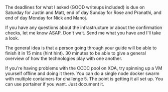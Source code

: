 The deadlines for what I asked (GOOD writeups included) is due on Saturday for Justin and Matt, end of day Sunday for Rose and Pranathi, and end of day Monday for Nick and Manoj. 

If you have any questions about the infrastructure or about the confirmation checks, let me know ASAP. Don't wait. Send me what you have and I'll take a look.

The general idea is that a person going through your guide will be able to finish it in 15 mins (hint hint). 30 minutes to be able to give a general overview of how the technologies play with one another. 

If you're having problems with the CCDC pool on XOA, try spinning up a VM yourself offline and doing it there. You can do a single node docker swarm with multiple containers for challenge 5. The point is getting it all set up. You can use portainer if you want. Just document it.
